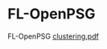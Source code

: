 # FL-OpenPSG
FL-OpenPSG
[clustering.pdf](https://github.com/user-attachments/files/15524711/clustering.pdf)
